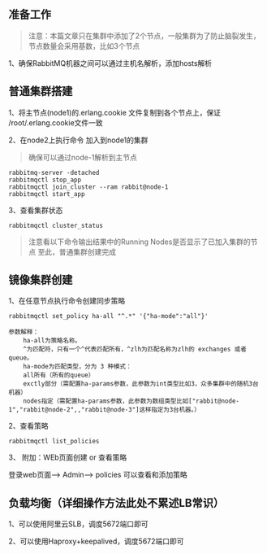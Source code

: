 ## 准备工作

> 注意：本篇文章只在集群中添加了2个节点，一般集群为了防止脑裂发生，节点数量会采用基数，比如3个节点

1、确保RabbitMQ机器之间可以通过主机名解析，添加hosts解析


## 普通集群搭建

1、将主节点(node1)的.erlang.cookie 文件复制到各个节点上，保证 /root/.erlang.cookie文件一致

2、在node2上执行命令 加入到node1的集群

> 确保可以通过node-1解析到主节点

```
rabbitmq-server -detached
rabbitmqctl stop_app
rabbitmqctl join_cluster --ram rabbit@node-1
rabbitmqctl start_app
```

3、查看集群状态

```
rabbitmqctl cluster_status
```
> 注意看以下命令输出结果中的Running Nodes是否显示了已加入集群的节点
> 至此，普通集群创建完成

## 镜像集群创建

1、在任意节点执行命令创建同步策略
```
rabbitmqctl set_policy ha-all "^.*" '{"ha-mode":"all"}'
```

    参数解释：
        ha-all为策略名称。
        ^为匹配符，只有一个^代表匹配所有，^zlh为匹配名称为zlh的 exchanges 或者 queue。
        ha-mode为匹配类型，分为 3 种模式：
        all所有（所有的queue）
        exctly部分（需配置ha-params参数，此参数为int类型比如3，众多集群中的随机3台机器）
        nodes指定（需配置ha-params参数，此参数为数组类型比如["rabbit@node-1","rabbit@node-2",,"rabbit@node-3"]这样指定为3台机器。）
        
2、查看策略

```
rabbitmqctl list_policies
```

3、 附加：WEb页面创建 or 查看策略

登录web页面--> Admin--> policies 可以查看和添加策略


## 负载均衡（详细操作方法此处不累述LB常识）

1、可以使用阿里云SLB，调度5672端口即可

2、可以使用Haproxy+keepalived，调度5672端口即可
